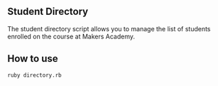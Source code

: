 Student Directory
-------------------

The student directory script allows you to manage the list of students enrolled on the course at Makers Academy.



How to use 
--------------------
```shell
ruby directory.rb
```